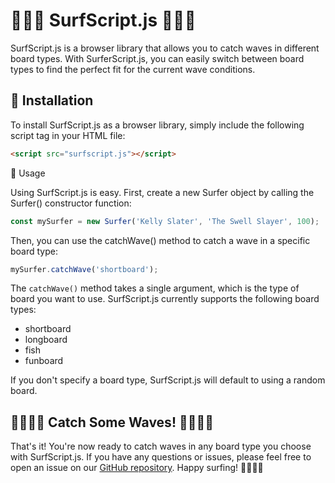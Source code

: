 # 🌊🏄‍♂️ SurfScript.js 🏄‍♀️🌊

SurfScript.js is a browser library that allows you to catch waves in different board types. With SurferScript.js, you can easily switch between board types to find the perfect fit for the current wave conditions.

## 🚀 Installation

To install SurfScript.js as a browser library, simply include the following script tag in your HTML file:

```html
<script src="surfscript.js"></script>
```

🌊 Usage

Using SurfScript.js is easy. First, create a new Surfer object by calling the Surfer() constructor function:

```javascript
const mySurfer = new Surfer('Kelly Slater', 'The Swell Slayer', 100);
```
Then, you can use the catchWave() method to catch a wave in a specific board type:

```javascript
mySurfer.catchWave('shortboard');
```

The `catchWave()` method takes a single argument, which is the type of board you want to use. SurfScript.js currently supports the following board types:

- shortboard
- longboard
- fish
- funboard

If you don't specify a board type, SurfScript.js will default to using a random board.

## 🌊🏄‍♂️🌊 Catch Some Waves! 🌊🏄‍♀️🌊

That's it! You're now ready to catch waves in any board type you choose with SurfScript.js. If you have any questions or issues, please feel free to open an issue on our [GitHub repository](https://github.com/FedC/surfscript.git). Happy surfing! 🤙🏄‍♂️🌊
